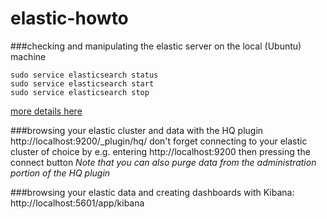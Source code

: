 # elastic-howto

###checking and manipulating the elastic server on the local (Ubuntu) machine
```
sudo service elasticsearch status
sudo service elasticsearch start
sudo service elasticsearch stop
```

[more details here](https://www.elastic.co/guide/en/elasticsearch/reference/current/setup-service.html#_using_chkconfig)

###browsing your elastic cluster and data with the HQ plugin
http://localhost:9200/_plugin/hq/
don't forget connecting to your elastic cluster of choice by e.g. entering http://localhost:9200 then pressing the connect button
_Note that you can also purge data from the administration portion of the HQ plugin_

###browsing your elastic data and creating dashboards with Kibana:
http://localhost:5601/app/kibana

